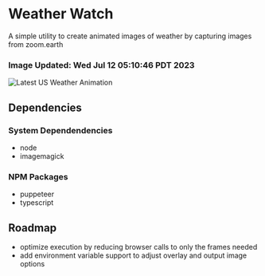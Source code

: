 # Weather Watch

A simple utility to create animated images of weather by capturing images from zoom.earth

### Image Updated: Wed Jul 12 05:10:46 PDT 2023

![Latest US Weather Animation](animations/2023-07-12.webp)

## Dependencies
### System Dependendencies
* node
* imagemagick
### NPM Packages
* puppeteer
* typescript

## Roadmap
* optimize execution by reducing browser calls to only the frames needed
* add environment variable support to adjust overlay and output image options
